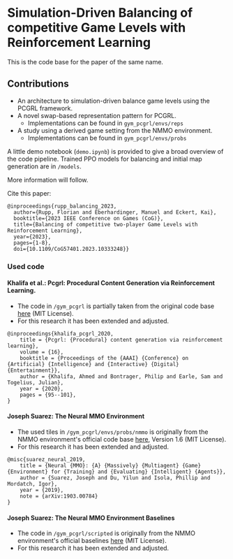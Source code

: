 # Simulation-Driven Balancing of competitive Game Levels with Reinforcement Learning

This is the code base for the paper of the same name.

## Contributions
* An architecture to simulation-driven balance game levels using the PCGRL framework.
* A novel swap-based representation pattern for PCGRL.
  * Implementations can be found in ```gym_pcgrl/envs/reps```
* A study using a derived game setting from the NMMO environment.
  * Implementations can be found in ```gym_pcgrl/envs/probs```


A little demo notebook (```demo.ipynb```) is provided to give a broad overview of the code pipeline. Trained PPO models for balancing and initial map generation are in ```/models```.


More information will follow.

Cite this paper:

```
@inproceedings{rupp_balancing_2023,
  author={Rupp, Florian and Eberhardinger, Manuel and Eckert, Kai},
  booktitle={2023 IEEE Conference on Games (CoG)}, 
  title={Balancing of competitive two-player Game Levels with Reinforcement Learning}, 
  year={2023},
  pages={1-8},
  doi={10.1109/CoG57401.2023.10333248}}
```


### Used code

#### Khalifa et al.: Pcgrl: Procedural Content Generation via Reinforcement Learning.

* The code in ```/gym_pcgrl``` is partially taken from the original code base [here](https://github.com/amidos2006/gym-pcgrl) (MIT License).
* For this research it has been extended and adjusted.

```
@inproceedings{khalifa_pcgrl_2020,
	title = {Pcgrl: {Procedural} content generation via reinforcement learning},
	volume = {16},
	booktitle = {Proceedings of the {AAAI} {Conference} on {Artificial} {Intelligence} and {Interactive} {Digital} {Entertainment}},
	author = {Khalifa, Ahmed and Bontrager, Philip and Earle, Sam and Togelius, Julian},
	year = {2020},
	pages = {95--101},
}
```

#### Joseph Suarez: The Neural MMO Environment

* The used tiles in ```/gym_pcgrl/envs/probs/nmmo``` is originally from the NMMO environment's official code base [here](https://github.com/NeuralMMO/environment), Version 1.6 (MIT License).
* For this research it has been extended and adjusted.

```
@misc{suarez_neural_2019,
	title = {Neural {MMO}: {A} {Massively} {Multiagent} {Game} {Environment} for {Training} and {Evaluating} {Intelligent} {Agents}},
	author = {Suarez, Joseph and Du, Yilun and Isola, Phillip and Mordatch, Igor},
	year = {2019},
	note = {arXiv:1903.00784}
}
```

#### Joseph Suarez: The Neural MMO Environment Baselines

* The code in ```/gym_pcgrl/scripted``` is originally from the NMMO environment's official baselines [here](https://github.com/NeuralMMO/baselines) (MIT License).
* For this research it has been extended and adjusted.
